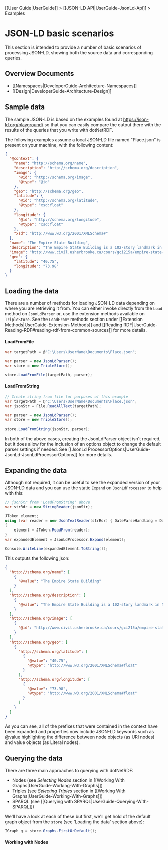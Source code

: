 [[User Guide|UserGuide]] > [[JSON-LD API|UserGuide-JsonLd-Api]] > Examples

# JSON-LD basic scenarios

This section is intended to provide a number of basic scenarios of processing JSON-LD, showing both the source data and corresponding queries.

## Overview Documents

* [[Namespaces|DeveloperGuide-Architecture-Namespaces]]
* [[Design|DeveloperGuide-Architecture-Design]]

## Sample data


The sample JSON-LD is based on the examples found at https://json-ld.org/playground/ so that you can easily compare the output there with the results of the queries that you write with dotNetRDF.


The following examples assume a local JSON-LD file named "Place.json" is present on your machine, with the following content:

```json
{
  "@context": {
    "name": "http://schema.org/name",
    "description": "http://schema.org/description",
    "image": {
      "@id": "http://schema.org/image",
      "@type": "@id"
    },
    "geo": "http://schema.org/geo",
    "latitude": {
      "@id": "http://schema.org/latitude",
      "@type": "xsd:float"
    },
    "longitude": {
      "@id": "http://schema.org/longitude",
      "@type": "xsd:float"
    },
    "xsd": "http://www.w3.org/2001/XMLSchema#"
  },
  "name": "The Empire State Building",
  "description": "The Empire State Building is a 102-story landmark in New York City.",
  "image": "http://www.civil.usherbrooke.ca/cours/gci215a/empire-state-building.jpg",
  "geo": {
    "latitude": "40.75",
    "longitude": "73.98"
  }
}
```





## Loading the data

There are a number of methods for loading JSON-LD data depending on where you are retrieving it from.  You can either invoke directly from the `Load` method on `JsonLdParser` or, use the extension methods available on `TripleStore`.  See the `LoadFrom*` methods section under [[Extension Methods|UserGuide-Extension-Methods]] and [[Reading RDF|UserGuide-Reading-RDF#reading-rdf-from-common-sources]] for more details.

#### LoadFromFile

```csharp
var targetPath = @"C:\Users\UserName\Documents\Place.json";

var parser = new JsonLdParser();
var store = new TripleStore();

store.LoadFromFile(targetPath, parser);
```


#### LoadFromString

```csharp
// Create string from file for purposes of this example
var targetPath = @"C:\Users\UserName\Documents\Place.json";
var jsonStr = File.ReadAllText(targetPath);

var parser = new JsonLdParser();
var store = new TripleStore();

store.LoadFromString(jsonStr, parser);
```

In both of the above cases, creating the JsonLdParser object isn't required, but it does allow for the inclusion of an options object to change the default parser settings if needed.  See [[JsonLd ProcessorOptions|UserGuide-JsonLd-JsonLdProcessorOptions]] for more details.


## Expanding the data

Although not required, it can be useful to see the expanded version of your JSON-LD data and you can use the static `Expand` on `JsonLdProcessor` to help with this: 


```csharp
// jsonStr from 'LoadFromString' above
var strRdr = new StringReader(jsonStr);

JToken element;
using (var reader = new JsonTextReader(strRdr) { DateParseHandling = DateParseHandling.None })
{
	element = JToken.ReadFrom(reader);
}
var expandedElement = JsonLdProcessor.Expand(element);

Console.WriteLine(expandedElement.ToString());
```

This outputs the following json:

```json
{
  "http://schema.org/name": [
    {
      "@value": "The Empire State Building"
    }
  ],
  "http://schema.org/description": [
    {
      "@value": "The Empire State Building is a 102-story landmark in New York City."
    }
  ],
  "http://schema.org/image": [
    {
      "@id": "http://www.civil.usherbrooke.ca/cours/gci215a/empire-state-building.jpg"
    }
  ],
  "http://schema.org/geo": [
    {
      "http://schema.org/latitude": [
        {
          "@value": "40.75",
          "@type": "http://www.w3.org/2001/XMLSchema#float"
        }
      ],
      "http://schema.org/longitude": [
        {
          "@value": "73.98",
          "@type": "http://www.w3.org/2001/XMLSchema#float"
        }
      ]
    }
  ]
}
```

As you can see, all of the prefixes that were contained in the context have been expanded and properties now include JSON-LD keywords such as @value highlighting the difference between node objects (as URI nodes) and value objects (as Literal nodes). 




## Querying the data

There are three main approaches to querying with dotNetRDF:

* Nodes (see *Selecting Nodes* section in [[Working With Graphs|UserGuide-Working-With-Graphs]])
* Triples (see *Selecting Triples* section in [[Working With Graphs|UserGuide-Working-With-Graphs]])
* SPARQL (see [[Querying with SPARQL|UserGuide-Querying-With-SPARQL]])

We'll have a look at each of these but first, we'll get hold of the default graph object from the `store` (see 'Loading the data' section above):

```csharp
IGraph g = store.Graphs.FirstOrDefault();
```

#### Working with Nodes

